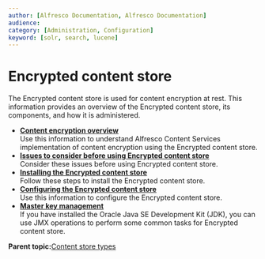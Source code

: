 ```yaml
---
author: [Alfresco Documentation, Alfresco Documentation]
audience: 
category: [Administration, Configuration]
keyword: [solr, search, lucene]
---
```


# Encrypted content store

The Encrypted content store is used for content encryption at rest. This information provides an overview of the Encrypted content store, its components, and how it is administered.

-   **[Content encryption overview](../concepts/encrypted-overview.md)**  
Use this information to understand Alfresco Content Services implementation of content encryption using the Encrypted content store.
-   **[Issues to consider before using Encrypted content store](../concepts/encrypt-consideration.md)**  
Consider these issues before using Encrypted content store.
-   **[Installing the Encrypted content store](../tasks/encrypted-contentstore-install.md)**  
Follow these steps to install the Encrypted content store.
-   **[Configuring the Encrypted content store](../concepts/encrypted-config.md)**  
Use this information to configure the Encrypted content store.
-   **[Master key management](../tasks/encrypted-jmx.md)**  
If you have installed the Oracle Java SE Development Kit \(JDK\), you can use JMX operations to perform some common tasks for Encrypted content store.

**Parent topic:**[Content store types](../concepts/cs-types.md)

